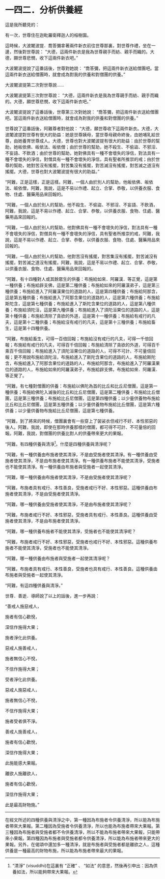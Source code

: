 # 一四二．分析供養經

這是我所聽見的：

有一次，世尊住在迦毗羅衛釋迦人的榕樹園。

這時候，大波闍波提．喬答彌拿著兩件新衣前往世尊那裏，對世尊作禮，坐在一邊，然後對世尊說： “大德，這兩件新衣是我為世尊親手而紡、親手而織的。大德，願世尊悲憫，收下這兩件新衣吧。”

大波闍波提說了這番話後，世尊對她說： “喬答彌，把這兩件新衣送給僧團吧。當這兩件新衣送給僧團時，就會成為對我的供養和對僧團的供養。”

大波闍波提第二次對世尊說……

大波闍波提第三次對世尊說： “大德，這兩件新衣是我為世尊親手而紡、親手而織的。大德，願世尊悲憫，收下這兩件新衣吧。”

大波闍波提說了這番話後，世尊第三次對她說： “喬答彌，把這兩件新衣送給僧團吧。當這兩件新衣送給僧團時，就會成為對我的供養和對僧團的供養。”

世尊說了這番話後，阿難尊者對他說： “大德，願世尊收下這兩件新衣。大德，大波闍波提對世尊有很大的助益：她是世尊姨母，當世尊母親命終後，由她哺乳給世尊，由她養育世尊成人。大德，世尊也對大波闍波提有很大的助益：由於世尊的幫助，她皈依佛、皈依法、皈依僧；由於世尊的幫助，她不殺生、不偷盜、不邪淫、不妄語、不飲酒；由於世尊的幫助，她對佛具有一種不會壞失的淨信，對法具有一種不會壞失的淨信，對僧具有一種不會壞失的淨信，具有聖者所推崇的戒；由於世尊的幫助，她對苦沒有搖擺，對苦集沒有搖擺，對苦滅沒有搖擺，對苦滅之道沒有搖擺。大德，世尊也對大波闍波提有很大的助益。”

“阿難，正是這樣，正是這樣。阿難，一個人由於別人的幫助，他皈依佛、皈依法、皈依僧，阿難，我說，這是不易以作禮、起立、合掌、恭敬，以供養衣服、食物、住處、醫藥用品來回報的。

“阿難，一個人由於別人的幫助，他不殺生、不偷盜、不邪淫、不妄語、不飲酒，阿難，我說，這是不易以作禮、起立、合掌、恭敬，以供養衣服、食物、住處、醫藥用品來回報的。

“阿難，一個人由於別人的幫助，他對佛具有一種不會壞失的淨信，對法具有一種不會壞失的淨信，對僧具有一種不會壞失的淨信，具有聖者所推崇的戒，阿難，我說，這是不易以作禮、起立、合掌、恭敬，以供養衣服、食物、住處、醫藥用品來回報的。

“阿難，一個人由於別人的幫助，他對苦沒有搖擺，對苦集沒有搖擺，對苦滅沒有搖擺，對苦滅之道沒有搖擺，阿難，我說，這是不易以作禮、起立、合掌、恭敬，以供養衣服、食物、住處、醫藥用品來回報的。

“阿難，有十四種對人或其餘眾生的供養：布施給如來．阿羅漢．等正覺，這是第一種供養；布施給辟支佛，這是第二種供養；布施給如來的阿羅漢弟子，這是第三種供養；布施給進入了阿羅漢果位的道路的人，這是第四種供養；布施給阿那含，這是第五種供養；布施給進入了阿那含果位的道路的人，這是第六種供養；布施給斯陀含，這是第七種供養；布施給進入了斯陀含果位的道路的人，這是第八種供養；布施給須陀洹，這是第九種供養；布施給進入了須陀洹果位的道路的人，這是第十種供養；布施給清除了貪欲的外道，這是第十一種供養；布施給有戒行的凡夫，這是第十二種供養；布施給沒有戒行的凡夫，這是第十三種供養；布施給畜生，這是第十四種供養。

“阿難，布施給畜生，可得一百倍回報；布施給沒有戒行的凡夫，可得一千倍回報；布施給有戒行的凡夫，可得百千倍回報；布施給清除了貪欲的外道，可得百千乘百千倍回報；布施給進入了須陀洹果位的道路的人，可得不可計、不可量倍回報；更不用說布施給須陀洹，布施給進入了斯陀含果位的道路的人，布施給斯陀含，布施給進入了阿那含果位的道路的人，布施給阿那含，布施給進入了阿羅漢果位的道路的人，布施給如來的阿羅漢弟子，布施給辟支佛，布施給如來．阿羅漢．等正覺了。

“阿難，有七種對僧團的供養：布施給以佛陀為首的比丘和比丘尼僧團，這是第一種供養；布施給佛陀入滅後的比丘和比丘尼僧團，這是第二種供養；布施給比丘僧團，這是第三種供養；布施給比丘尼僧團，這是第四種供養；以少量供養物布施給比丘和比丘尼僧團，這是第五種供養；以少量供養物布施給比丘僧團，這是第六種供養；以少量供養物布施給比丘尼僧團，這是第七種供養。

“阿難，到了將來的時候，僧團裏會有一些穿上了袈裟衣但戒行不好、本性邪惡的後人。阿難，我說，即使在那時供養那樣的僧團，都可得不可計、不可量倍的回報。阿難，我說，對僧團的供養比對人的供養帶來更大的果報。

“阿難，有四種供養與清淨[^1]。什麼是四種供養與清淨呢？

“阿難，有一種供養由布施者使其清淨，不是由受施者使其清淨。有一種供養由受施者使其清淨，不是由布施者使其清淨。有一種供養布施者不能使其清淨，受施者也不能使其清淨。有一種供養由布施者與受施者一起使其清淨。

“阿難，哪一種供養由布施者使其清淨，不是由受施者使其清淨呢？

“阿難，布施者具有戒行、本性善良，受施者戒行不好、本性邪惡。這種供養由布施者使其清淨，不是由受施者使其清淨。

“阿難，哪一種供養由受施者使其清淨，不是由布施者使其清淨呢？

“阿難，布施者戒行不好、本性邪惡，受施者具有戒行、本性善良。這種供養由受施者使其清淨，不是由布施者使其清淨。

“阿難，哪一種供養布施者不能使其清淨，受施者也不能使其清淨呢？

“阿難，布施者戒行不好、本性邪惡，受施者也戒行不好、本性邪惡。這種供養布施者不能使其清淨，受施者也不能使其清淨。

“阿難，哪一種供養由布施者與受施者一起使其清淨呢？

“阿難，布施者具有戒行、本性善良，受施者也具有戒行、本性善良。這種供養由布施者與受施者一起使其清淨。

“阿難，有這四種供養與清淨。”

世尊．善逝．導師說了以上的話後，進一步再說：

“善戒人施惡戒人，

施者有信心歡悅，

深信作施得大果；

施者淨化此供養。

惡戒人施善戒人，

施者無信心不悅，

不信作施得大果；

受者淨化此供養。

惡戒人施惡戒人，

施者無信心不悅，

不信作施得大果；

施者受者俱不淨。

善戒人施善戒人，

施者有信心歡悅，

深信作施得大果；

此施能感大果報。

離欲人施離欲人，

施者有信心歡悅，

深信作施得大果；

此是最高財物施。”

---

[^1]: “清淨” (visuddhi)在這裏有 “正確” 、 “如法” 的意思，然後再引申出：因為供養如法，所以能夠帶來大果報。

在經文所述的四種供養與清淨之中，第一種因為布施者令供養清淨，所以能為布施者帶來大果報。第二種因為受施者令供養清淨，所以也能為布施者帶來大果報。第三種因為布施者與受施者都不令供養清淨，所以不能為布施者帶來大果報，只能帶來小果報。第四種因為布施者與受施者都令供養清淨，所以能為布施者帶來更大的果報。另外，在偈頌中還加多一種清淨，就是布施者與受施者都是離欲之人，這種供養是一種最高的財物布施，所以能為布施者帶來最大的果報。 

